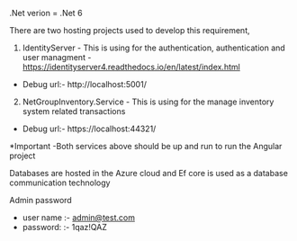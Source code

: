 .Net verion  = .Net 6

There are two hosting projects used to develop this requirement,
1. IdentityServer - This is using for the authentication, authentication and user managment - https://identityserver4.readthedocs.io/en/latest/index.html
  - Debug url:- http://localhost:5001/
2. NetGroupInventory.Service - This is using for the manage inventory system related transactions
  - Debug url:- https://localhost:44321/

*Important -Both services above should be up and run to run the Angular project

Databases are hosted in the Azure cloud and Ef core is used as a database communication technology

Admin password
 - user name :- admin@test.com
 - password: :- 1qaz!QAZ
